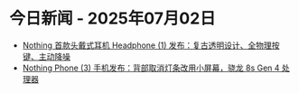 # 今日新闻 - 2025年07月02日
- [Nothing 首款头戴式耳机 Headphone (1) 发布：复古透明设计、全物理按键、主动降噪](https://www.ithome.com/0/865/127.htm)
- [Nothing Phone (3) 手机发布：背部取消灯条改用小屏幕，骁龙 8s Gen 4 处理器](https://www.ithome.com/0/865/126.htm)
